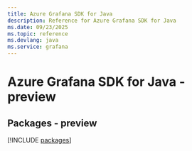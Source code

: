 ```yaml
---
title: Azure Grafana SDK for Java
description: Reference for Azure Grafana SDK for Java
ms.date: 09/23/2025
ms.topic: reference
ms.devlang: java
ms.service: grafana
---
```

# Azure Grafana SDK for Java - preview
## Packages - preview
[!INCLUDE [packages](grafana-index.md)]